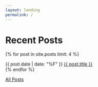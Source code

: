 ```yaml
---
layout: landing
permalink: /
---
```

# Recent Posts

{% for post in site.posts limit: 4 %}
<article>
	<time>{{ post.date | date: "%F" }}</time>
	<span><a href="{{ post.url }}">{{ post.title }}</a></span>
</article>
{% endfor %}

[All Posts](/posts/)
